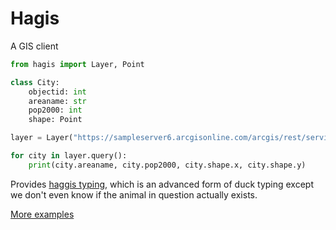 # Hagis

A GIS client

```python
from hagis import Layer, Point

class City:
    objectid: int
    areaname: str
    pop2000: int
    shape: Point

layer = Layer("https://sampleserver6.arcgisonline.com/arcgis/rest/services/USA/MapServer/0", City)

for city in layer.query():
    print(city.areaname, city.pop2000, city.shape.x, city.shape.y)
```

Provides [haggis typing](https://en.wikipedia.org/wiki/Wild_haggis), which is an advanced form of duck typing except we don't even know if the animal in question actually exists.

[More examples](https://github.com/jshirota/Hagis/blob/main/demo.ipynb)
